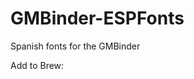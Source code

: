 # GMBinder-ESPFonts
Spanish fonts for the GMBinder



Add to Brew:
  <link rel = "stylesheet" type = "text/css" href = "https://dracoexe.github.io/GMBinder-ESPFonts/ESPFonts_v1.css"/>
